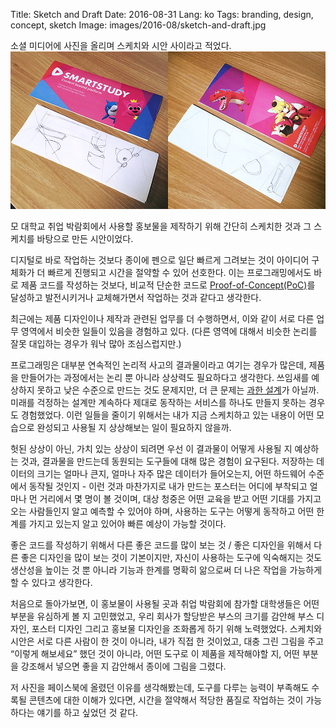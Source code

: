 Title: Sketch and Draft
Date: 2016-08-31
Lang: ko
Tags: branding, design, concept, sketch
Image: images/2016-08/sketch-and-draft.jpg

소셜 미디어에 사진을 올리며 스케치와 시안 사이라고 적었다.
![sketch-and-draft.jpg](./images/2016-08/sketch-and-draft.jpg)

모 대학교 취업 박람회에서 사용할 홍보물을 제작하기 위해 간단히 스케치한 것과 그 스케치를 바탕으로 만든 시안이었다.

디지털로 바로 작업하는 것보다 종이에 펜으로 일단 빠르게 그려보는 것이 아이디어 구체화가 더 빠르게 진행되고 시간을 절약할 수 있어 선호한다.
이는 프로그래밍에서도 바로 제품 코드를 작성하는 것보다, 비교적 단순한 코드로 [Proof-of-Concept(PoC)](https://en.wikipedia.org/wiki/POC)를 달성하고
발전시키거나 교체해가면서 작업하는 것과 같다고 생각한다.

최근에는 제품 디자인이나 제작과 관련된 업무를 더 수행하면서, 이와 같이 서로 다른 업무 영역에서 비슷한 일들이 있음을 경험하고 있다.
(다른 영역에 대해서 비슷한 논리를 잘못 대입하는 경우가 워낙 많아 조심스럽지만.)

프로그래밍은 대부분 연속적인 논리적 사고의 결과물이라고 여기는 경우가 많은데,
제품을 만들어가는 과정에서는 논리 뿐 아니라 상상력도 필요하다고 생각한다.
쓰임새를 예상하지 못하고 낮은 수준으로 만드는 것도 문제지만, 더 큰 문제는 [과한 설계](https://en.wikipedia.org/wiki/Overengineering)가 아닐까.
미래를 걱정하는 설계만 계속하다 제대로 동작하는 서비스를 하나도 만들지 못하는 경우도 경험했었다. 이런 일들을 줄이기 위해서는 내가 지금 스케치하고 있는 내용이 어떤 모습으로 완성되고 사용될 지 상상해보는 일이 필요하지 않을까.

헛된 상상이 아닌, 가치 있는 상상이 되려면 우선 이 결과물이 어떻게 사용될 지 예상하는 것과, 결과물을 만드는데 동원되는 도구들에 대해 많은 경험이 요구된다. 저장하는 데이터의 크기는 얼마나 큰지, 얼마나 자주 많은 데이터가 들어오는지, 어떤 하드웨어 수준에서 동작될 것인지 - 이런 것과 마찬가지로 내가 만드는 포스터는 어디에 부착되고 얼마나 먼 거리에서 몇 명이 볼 것이며, 대상 청중은 어떤 교육을 받고 어떤 기대를 가지고 오는 사람들인지 알고 예측할 수 있어야 하며, 사용하는 도구는 어떻게 동작하고 어떤 한계를 가지고 있는지 알고 있어야 빠른 예상이 가능할 것이다.

좋은 코드를 작성하기 위해서 다른 좋은 코드를 많이 보는 것 / 좋은 디자인을 위해서 다른 좋은 디자인을 많이 보는 것이 기본이지만, 자신이 사용하는 도구에 익숙해지는 것도 생산성을 높이는 것 뿐 아니라 기능과 한계를 명확히 앎으로써 더 나은 작업을 가능하게 할 수 있다고 생각한다.

처음으로 돌아가보면, 이 홍보물이 사용될 곳과 취업 박람회에 참가할 대학생들은 어떤 부분을 유심하게 볼 지 고민했었고, 우리 회사가 할당받은 부스의 크기를 감안해 부스 디자인, 포스터 디자인 그리고 홍보물 디자인을 조화롭게 하기 위해 노력했었다. 스케치와 시안은 서로 다른 사람이 한 것이 아니라, 내가 직접 한 것이었고, 대충 그린 그림을 주고 “이렇게 해보세요” 했던 것이 아니라, 어떤 도구로 이 제품을 제작해야할 지, 어떤 부분을 강조해서 넣으면 좋을 지 감안해서 종이에 그림을 그렸다. 

저 사진을 페이스북에 올렸던 이유를 생각해봤는데, 도구를 다루는 능력이 부족해도 수록될 콘텐츠에 대한 이해가 있다면, 시간을 절약해서 적당한 품질로 작업하는 것이 가능하다는 얘기를 하고 싶었던 것 같다.
